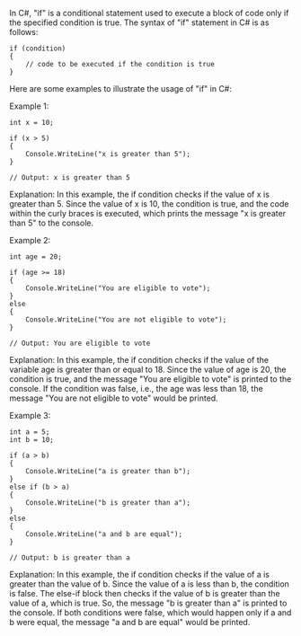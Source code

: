 In C#, "if" is a conditional statement used to execute a block of code only if the specified condition is true. The syntax of "if" statement in C# is as follows:

```
if (condition)
{
    // code to be executed if the condition is true
}
```

Here are some examples to illustrate the usage of "if" in C#:

Example 1:

```
int x = 10;

if (x > 5)
{
    Console.WriteLine("x is greater than 5");
}

// Output: x is greater than 5
```

Explanation: In this example, the if condition checks if the value of x is greater than 5. Since the value of x is 10, the condition is true, and the code within the curly braces is executed, which prints the message "x is greater than 5" to the console.

Example 2:

```
int age = 20;

if (age >= 18)
{
    Console.WriteLine("You are eligible to vote");
}
else
{
    Console.WriteLine("You are not eligible to vote");
}

// Output: You are eligible to vote
```

Explanation: In this example, the if condition checks if the value of the variable age is greater than or equal to 18. Since the value of age is 20, the condition is true, and the message "You are eligible to vote" is printed to the console. If the condition was false, i.e., the age was less than 18, the message "You are not eligible to vote" would be printed.

Example 3:

```
int a = 5;
int b = 10;

if (a > b)
{
    Console.WriteLine("a is greater than b");
}
else if (b > a)
{
    Console.WriteLine("b is greater than a");
}
else
{
    Console.WriteLine("a and b are equal");
}

// Output: b is greater than a
```

Explanation: In this example, the if condition checks if the value of a is greater than the value of b. Since the value of a is less than b, the condition is false. The else-if block then checks if the value of b is greater than the value of a, which is true. So, the message "b is greater than a" is printed to the console. If both conditions were false, which would happen only if a and b were equal, the message "a and b are equal" would be printed.